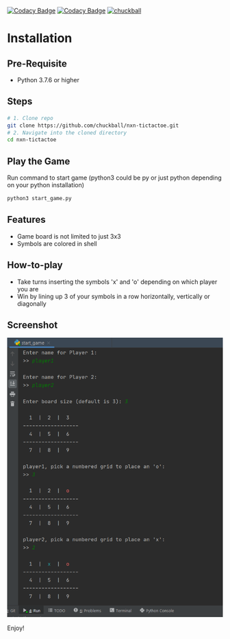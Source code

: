 [![Codacy Badge](https://app.codacy.com/project/badge/Grade/75906b9f7ff9443f97bdf6180ea5b08e)](https://www.codacy.com/gh/chuckball/nxn-tictactoe/dashboard?utm_source=github.com&amp;utm_medium=referral&amp;utm_content=chuckball/nxn-tictactoe&amp;utm_campaign=Badge_Grade)
[![Codacy Badge](https://app.codacy.com/project/badge/Coverage/75906b9f7ff9443f97bdf6180ea5b08e)](https://www.codacy.com/gh/chuckball/nxn-tictactoe/dashboard?utm_source=github.com&utm_medium=referral&utm_content=chuckball/nxn-tictactoe&utm_campaign=Badge_Coverage)
[![chuckball](https://circleci.com/gh/chuckball/nxn-tictactoe.svg?style=svg)](https://circleci.com/gh/chuckball/nxn-tictactoe)

# Installation
## Pre-Requisite
-   Python 3.7.6 or higher

## Steps
``` bash
# 1. Clone repo
git clone https://github.com/chuckball/nxn-tictactoe.git
# 2. Navigate into the cloned directory
cd nxn-tictactoe
``` 
## Play the Game
Run command to start game (python3 could be py or just python depending on your python installation)

``` bash
python3 start_game.py
``` 

## Features
-   Game board is not limited to just 3x3
-   Symbols are colored in shell

## How-to-play
-   Take turns inserting the symbols 'x' and 'o' depending on which player you are
-   Win by lining up 3 of your symbols in a row horizontally, vertically or diagonally

## Screenshot

![screenshot](./screenshot_t3.PNG)

Enjoy!

